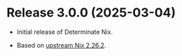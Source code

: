 # Release 3.0.0 (2025-03-04)

* Initial release of Determinate Nix.

* Based on [upstream Nix 2.26.2](../release-notes/rl-2.26.md).
